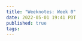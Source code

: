 ```yaml
---
title: "Weeknotes: Week 0"
date: 2022-05-01 19:41 PDT
published: true
tags:
---
```




<blockquote markdown="1">



</blockquote>
